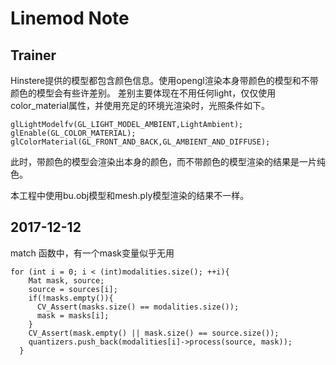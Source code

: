 # Linemod Note
## Trainer
Hinstere提供的模型都包含颜色信息。使用opengl渲染本身带颜色的模型和不带颜色的模型会有些许差别。
差别主要体现在不用任何light，仅仅使用color_material属性，并使用充足的环境光渲染时，光照条件如下。
```
glLightModelfv(GL_LIGHT_MODEL_AMBIENT,LightAmbient);
glEnable(GL_COLOR_MATERIAL);
glColorMaterial(GL_FRONT_AND_BACK,GL_AMBIENT_AND_DIFFUSE);
```
此时，带颜色的模型会渲染出本身的颜色，而不带颜色的模型渲染的结果是一片纯色。

本工程中使用bu.obj模型和mesh.ply模型渲染的结果不一样。

## 2017-12-12
match 函数中，有一个mask变量似乎无用

```
for (int i = 0; i < (int)modalities.size(); ++i){
    Mat mask, source;
    source = sources[i];
    if(!masks.empty()){
      CV_Assert(masks.size() == modalities.size());
      mask = masks[i];
    }
    CV_Assert(mask.empty() || mask.size() == source.size());
    quantizers.push_back(modalities[i]->process(source, mask));
  }
```

